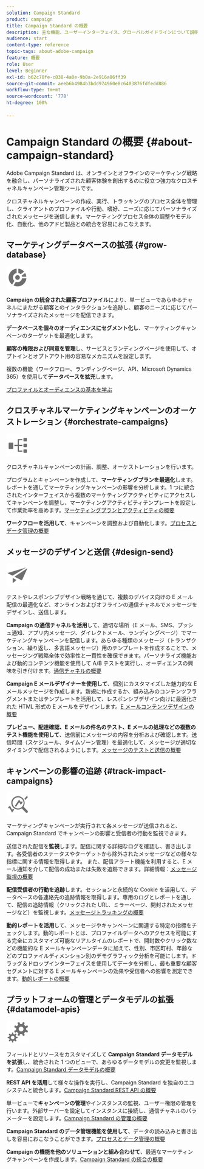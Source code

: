 ```yaml
---
solution: Campaign Standard
product: campaign
title: Campaign Standard の概要
description: 主な機能、ユーザーインターフェイス、グローバルガイドラインについて説明します。
audience: start
content-type: reference
topic-tags: about-adobe-campaign
feature: 概要
role: User
level: Beginner
exl-id: b62c70fe-c838-4a0e-9b0a-2e916a06ff39
source-git-commit: aeeb6b4984b3bdd974960e8c6403876fdfedd886
workflow-type: tm+mt
source-wordcount: '778'
ht-degree: 100%

---
```


# Campaign Standard の概要 {#about-campaign-standard}

Adobe Campaign Standard は、オンラインとオフラインのマーケティング戦略を融合し、パーソナライズされた顧客体験を創出するのに役立つ強力なクロスチャネルキャンペーン管理ツールです。

クロスチャネルキャンペーンの作成、実行、トラッキングのプロセス全体を管理し、クライアントのプロファイルや行動、嗜好、ニーズに応じてパーソナライズされたメッセージを送信します。マーケティングプロセス全体の調整やモデル化、自動化、他のアドビ製品との統合を容易におこなえます。

## マーケティングデータベースの拡張 {#grow-database}

<img width="60px" alt="条件" src="assets/icon_segment.svg"/>

**Campaign の統合された顧客プロファイル**&#x200B;により、単一ビューであらゆるチャネルにまたがる顧客とのインタラクションを追跡し、顧客のニーズに応じてパーソナライズされたメッセージを配信できます。

**データベースを個々のオーディエンスにセグメント化し**、マーケティングキャンペーンのターゲットを最適化します。

**顧客の権限および同意を管理**&#x200B;し、サービスとランディングページを使用して、オプトインとオプトアウト用の容易なメカニズムを設定します。

複数の機能（ワークフロー、ランディングページ、API、Microsoft Dynamics 365）を使用して&#x200B;**データベースを拡充**&#x200B;します。

[プロファイルとオーディエンスの基本を学ぶ](../../audiences/using/get-started-profiles-and-audiences.md)

## クロスチャネルマーケティングキャンペーンのオーケストレーション {#orchestrate-campaigns}

<img width="60px" alt="条件" src="assets/icon_workflows.svg"/>

クロスチャネルキャンペーンの計画、調整、オーケストレーションを行います。

プログラムとキャンペーンを作成して、**マーケティングプランを最適化**&#x200B;します。レポートを通してマーケティングキャンペーンの影響を分析します。1 つに統合されたインターフェイスから複数のマーケティングアクティビティにアクセスしてキャンペーンを調整し、マーケティングアクティビティテンプレートを設定して作業効率を高めます。[マーケティングプランとアクティビティの概要](../../start/using/programs-and-campaigns.md)

**ワークフローを活用して**、キャンペーンを調整および自動化します。[プロセスとデータ管理の概要](../../automating/using/get-started-workflows.md)

## メッセージのデザインと送信 {#design-send}

<img width="60px" alt="条件" src="assets/icon_send.svg"/>

テストやレスポンシブデザイン戦略を通じて、複数のデバイス向けの E メール配信の最適化など、オンラインおよびオフラインの通信チャネルでメッセージをデザインし、送信します。

**Campaign の通信チャネルを活用**&#x200B;して、適切な場所（E メール、SMS、プッシュ通知、アプリ内メッセージ、ダイレクトメール、ランディングページ）でマーケティングキャンペーンを配信します。あらゆる種類のメッセージ（トランザクション、繰り返し、多言語メッセージ）用のテンプレートを作成することで、メッセージング戦略全体で効率性と一貫性を確保できます。パーソナライズ機能および動的コンテンツ機能を使用して A/B テストを実行し、オーディエンスの興味を引き付けます。[通信チャネルの概要](../../channels/using/get-started-communication-channels.md)

**Campaign E メールデザイナーを使用して**、個別にカスタマイズした魅力的な E メールメッセージを作成します。新規に作成するか、組み込みのコンテンツフラグメントまたはテンプレートを活用して、レスポンシブデザイン向けに最適化された HTML 形式の E メールをデザインします。[E メールコンテンツデザインの概要](../../designing/using/designing-content-in-adobe-campaign.md)

**プレビュー、配達確認、E メールの件名のテスト、E メールの処理などの複数のテスト機能を使用して**、送信前にメッセージの内容を分析および確認します。送信時間（スケジュール、タイムゾーン管理）を最適化して、メッセージが適切なタイミングで配信されるようにします。[メッセージのテストと送信の概要](../../sending/using/get-started-sending-messages.md)

## キャンペーンの影響の追跡 {#track-impact-campaigns}

<img width="60px" alt="条件" src="assets/icon_report.svg"/>

マーケティングキャンペーンが実行されて各メッセージが送信されると、Campaign Standard でキャンペーンの影響と受信者の行動を監視できます。

送信された配信を&#x200B;**監視**します。配信に関する詳細なログを確認し、書き出します。各受信者のステータスやターゲットから除外されたメッセージなどの様々な指標に関する情報を取得します。
また、配信アラート機能を利用すると、E メール通知を介して配信の成功または失敗を追跡できます。詳細情報：[メッセージ監視の概要](../../sending/using/monitoring-a-delivery.md)

**配信受信者の行動を追跡**&#x200B;します。セッションと永続的な Cookie を活用して、データベースの各連絡先の追跡情報を取得します。専用のログとレポートを通して、配信の追跡情報（クリックされた URL、ミラーページ、開封されたメッセージなど）を監視します。[メッセージトラッキングの概要](../../sending/using/tracking-messages.md)

**動的レポートを活用**&#x200B;して、メッセージやキャンペーンに関連する特定の指標をチェックします。動的レポートとは、プロファイルデータへのアクセスを可能にする完全にカスタマイズ可能なリアルタイムのレポートで、開封数やクリック数などの機能的な E メールキャンペーンデータに加えて、性別、市区町村、年齢などのプロファイルディメンション別のデモグラフィック分析を可能にします。ドラッグ＆ドロップインターフェイスを使用してデータを分析し、最も重要な顧客セグメントに対する E メールキャンペーンの効果や受信者への影響を測定できます。[動的レポートの概要](../../reporting/using/about-dynamic-reports.md)

## プラットフォームの管理とデータモデルの拡張 {#datamodel-apis}

<img width="60px" alt="条件" src="assets/icon_admin.svg"/>

フィールドとリソースをカスタマイズして **Campaign Standard データモデルを拡張**&#x200B;し、統合された 1 つのビューで、あらゆるデータモデルの変更を監視します。[Campaign Standard データモデルの概要](../../developing/using/get-started-data-model.md)

**REST API を活用**&#x200B;して様々な操作を実行し、Campaign Standard を独自のエコシステムと統合します。[Campaign Standard REST API の概要](../../api/using/get-started-apis.md)

単一ビューで&#x200B;**キャンペーンの管理**&#x200B;やインスタンスの監視、ユーザー権限の管理を行います。外部サーバーを設定してインスタンスに接続し、通信チャネルのパラメーターを設定します。[Campaign Standard の管理の概要](../../administration/using/get-started-campaign-administration.md)

**Campaign Standard のデータ管理機能を使用して**、データの読み込みと書き出しを容易におこなうことができます。[プロセスとデータ管理の概要](../../automating/using/get-started-workflows.md)

**Campaign の機能を他のソリューションと組み合わせて**、最適なマーケティングキャンペーンを作成します。[Campaign Standard の統合の概要](../../integrating/using/get-started-campaign-integrations.md)
